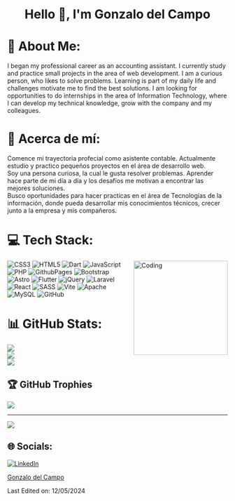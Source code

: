 <h1 align="center">Hello 👋, I'm Gonzalo del Campo </h1>

# 💫 About Me:
I began my professional career as an accounting assistant. I currently study and practice small projects in the area of ​​web development.
I am a curious person, who likes to solve problems. Learning is part of my daily life and challenges motivate me to find the best solutions.
I am looking for opportunities to do internships in the area of ​​Information Technology, where I can develop my technical knowledge, grow with the company and my colleagues.

# 💫 Acerca de mí:
Comence mi trayectoria profecial como asistente contable. Actualmente estudio y practico pequeños proyectos en el área de desarrollo web.<br>Soy una persona curiosa, la cual le gusta resolver problemas. Aprender hace parte de mi día a día y los desafíos me motivan a encontrar las mejores soluciones.<br>Busco oportunidades para hacer practicas en el área de Tecnologías de la información, donde pueda desarrollar mis conocimientos técnicos, crecer junto a la empresa y mis compañeros.



# 💻 Tech Stack:

<img align="right" alt="Coding" width="215" src="https://i.pinimg.com/originals/81/17/8b/81178b47a8598f0c81c4799f2cdd4057.gif">

![CSS3](https://img.shields.io/badge/css3-%231572B6.svg?style=for-the-badge&logo=css3&logoColor=white) ![HTML5](https://img.shields.io/badge/html5-%23E34F26.svg?style=for-the-badge&logo=html5&logoColor=white) ![Dart](https://img.shields.io/badge/dart-%230175C2.svg?style=for-the-badge&logo=dart&logoColor=white) ![JavaScript](https://img.shields.io/badge/javascript-%23323330.svg?style=for-the-badge&logo=javascript&logoColor=%23F7DF1E) ![PHP](https://img.shields.io/badge/php-%23777BB4.svg?style=for-the-badge&logo=php&logoColor=white) ![GithubPages](https://img.shields.io/badge/github%20pages-121013?style=for-the-badge&logo=github&logoColor=white) ![Bootstrap](https://img.shields.io/badge/bootstrap-%238511FA.svg?style=for-the-badge&logo=bootstrap&logoColor=white) ![Astro](https://img.shields.io/badge/astro-%232C2052.svg?style=for-the-badge&logo=astro&logoColor=white) ![Flutter](https://img.shields.io/badge/Flutter-%2302569B.svg?style=for-the-badge&logo=Flutter&logoColor=white) ![jQuery](https://img.shields.io/badge/jquery-%230769AD.svg?style=for-the-badge&logo=jquery&logoColor=white) ![Laravel](https://img.shields.io/badge/laravel-%23FF2D20.svg?style=for-the-badge&logo=laravel&logoColor=white) ![React](https://img.shields.io/badge/react-%2320232a.svg?style=for-the-badge&logo=react&logoColor=%2361DAFB) ![SASS](https://img.shields.io/badge/SASS-hotpink.svg?style=for-the-badge&logo=SASS&logoColor=white) ![Vite](https://img.shields.io/badge/vite-%23646CFF.svg?style=for-the-badge&logo=vite&logoColor=white) ![Apache](https://img.shields.io/badge/apache-%23D42029.svg?style=for-the-badge&logo=apache&logoColor=white) ![MySQL](https://img.shields.io/badge/mysql-4479A1.svg?style=for-the-badge&logo=mysql&logoColor=white) ![GitHub](https://img.shields.io/badge/github-%23121011.svg?style=for-the-badge&logo=github&logoColor=white)


# 📊 GitHub Stats:
![](https://github-readme-stats.vercel.app/api?username=GonzalodelCampoDev&theme=vue-dark&hide_border=false&include_all_commits=false&count_private=false)<br/>
![](https://github-readme-streak-stats.herokuapp.com/?user=GonzalodelCampoDev&theme=vue-dark&hide_border=false)<br/>
![](https://github-readme-stats.vercel.app/api/top-langs/?username=GonzalodelCampoDev&theme=vue-dark&hide_border=false&include_all_commits=false&count_private=false&layout=compact)

## 🏆 GitHub Trophies
![](https://github-profile-trophy.vercel.app/?username=GonzalodelCampoDev&theme=radical&no-frame=false&no-bg=true&margin-w=4)



---
[![](https://visitcount.itsvg.in/api?id=GonzalodelCampoDev&icon=0&color=0)](https://visitcount.itsvg.in)



## 🌐 Socials:
[![LinkedIn](https://img.shields.io/badge/LinkedIn-%230077B5.svg?logo=linkedin&logoColor=white)](https://linkedin.com/in/https://www.linkedin.com/in/gonzalo-del-campo/) 


[Gonzalo del Campo](https://github.com/G0NZADC)

Last Edited on: 12/05/2024

<!-- Proudly created with GPRM ( https://gprm.itsvg.in ) -->
